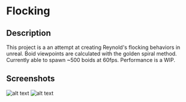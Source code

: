 # Flocking

## Description
This project is a an attempt at creating Reynold's flocking behaviors in unreal. Boid viewpoints are calculated with the golden spiral method. Currently able to spawn ~500 boids at 60fps. Performance is a WIP.

## Screenshots
![alt text](https://i.imgur.com/8Rb9Ll1.png "Flocking1")
![alt text](https://i.imgur.com/cpboXNY.jpg "Flocking2")


